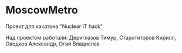 # MoscowMetro
Проект для хакатона "Nuclear IT hack"

Над проектом работали: Дериглазов Тимур, Старотиторов Кирилл, Оводков Александр, Огай Владислав
